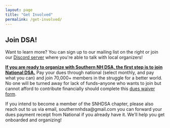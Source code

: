 ```yaml
---
layout: page
title: "Get Involved"
permalink: /get-involved/
---
```


<h2>Join DSA!</h2>
<div class="two-columns">
  <div>
    <p> Want to learn more? You can sign up to our mailing list on the right or join our <a href="https://discord.com/invite/kapSFgmxnX">Discord server</a> where you're able to talk with local organizers!</p>
    <p> <b><a href="https://act.dsausa.org/donate/membership/">If you are ready to organize with Southern NH DSA, the first step is to join National DSA.</a></b> Pay your dues through national (select monthly, and pay what you can) and join 70,000+ members in the struggle for a better world. No one will be turned away for lack of funds–anyone who wants to join but cannot afford to contribute financially should complete this <a href="https://act.dsausa.org/survey/dueswaiver/">dues waiver form</a>. </p>
    <p> If you intend to become a member of the SNHDSA chapter, please also reach out to us via email, southernnhdsa@gmail.com you can forward your dues payment receipt from National if you already have it. We'll help you get onboarded and organizing! </p>

  </div>
  <div>
    <link href='https://actionnetwork.org/css/style-embed-v3.css' rel='stylesheet' type='text/css' /><script src='https://actionnetwork.org/widgets/v5/form/join-southern-new-hampshire-dsa?format=js&source=widget'></script><div id='can-form-area-join-southern-new-hampshire-dsa' style='width: 100%'></div>
  </div>
</div>
